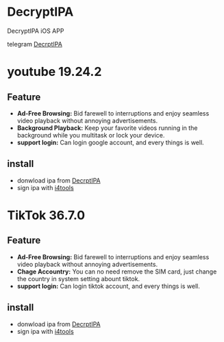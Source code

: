 # DecryptIPA
DecryptIPA  iOS APP

telegram [DecrptIPA](https://t.me/+aSD3BUBEfDI3MzU1)

# youtube 19.24.2

## Feature
- **Ad-Free Browsing:** Bid farewell to interruptions and enjoy seamless video playback without annoying advertisements.
- **Background Playback:** Keep your favorite videos running in the background while you multitask or lock your device.
- **support login:** Can login google account, and every things is well.

## install 
- donwload ipa from [DecrptIPA](https://t.me/+aSD3BUBEfDI3MzU1)
- sign ipa with [i4tools](https://i4.cn)


# TikTok 36.7.0

## Feature
- **Ad-Free Browsing:** Bid farewell to interruptions and enjoy seamless video playback without annoying advertisements.
- **Chage Accountry:** You can no need remove the SIM card, just change the country in system setting abount tiktok.
- **support login:** Can login tiktok account, and every things is well.

## install 
- donwload ipa from [DecrptIPA](https://t.me/+aSD3BUBEfDI3MzU1)
- sign ipa with [i4tools](https://i4.cn)
